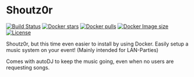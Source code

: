 # Shoutz0r

[![Build Status](https://travis-ci.com/xorinzor/Shoutz0r.svg)](https://travis-ci.com/xorinzor/Shoutz0r)
[![Docker stars](https://img.shields.io/docker/stars/xorinzor/shoutz0r.svg)](https://hub.docker.com/r/xorinzor/shoutz0r/)
[![Docker pulls](https://img.shields.io/docker/pulls/xorinzor/shoutz0r.svg)](https://hub.docker.com/r/xorinzor/shoutz0r/)
[![Docker Image size](https://img.shields.io/microbadger/image-size/xorinzor/shoutz0r/latest.svg?style=flat)](https://hub.docker.com/r/xorinzor/shoutz0r/)
[![License](https://img.shields.io/github/license/xorinzor/shoutz0r.svg?style=flat)](https://www.gnu.org/licenses/gpl-3.0.en.html)

Shoutz0r, but this time even easier to install by using Docker.
Easily setup a music system on your event! (Mainly intended for LAN-Parties)

Comes with autoDJ to keep the music going, even when no users are requesting songs.

